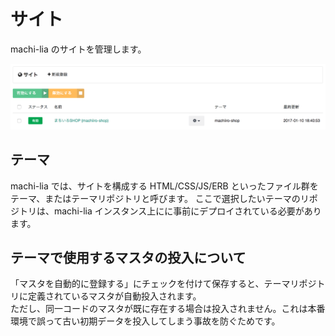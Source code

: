 # サイト

machi-lia のサイトを管理します。

![index](img/index.png)

## テーマ

machi-lia では、サイトを構成する HTML/CSS/JS/ERB といったファイル群をテーマ、またはテーマリポジトリと呼びます。
ここで選択したいテーマのリポジトリは、machi-lia インスタンス上にに事前にデプロイされている必要があります。

## テーマで使用するマスタの投入について

「マスタを自動的に登録する」にチェックを付けて保存すると、テーマリポジトリに定義されているマスタが自動投入されます。<br>
ただし、同一コードのマスタが既に存在する場合は投入されません。これは本番環境で誤って古い初期データを投入してしまう事故を防ぐためです。
